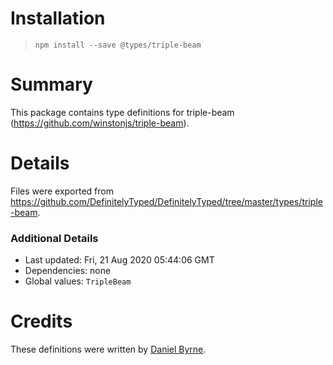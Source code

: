 # Installation
> `npm install --save @types/triple-beam`

# Summary
This package contains type definitions for triple-beam (https://github.com/winstonjs/triple-beam).

# Details
Files were exported from https://github.com/DefinitelyTyped/DefinitelyTyped/tree/master/types/triple-beam.

### Additional Details
 * Last updated: Fri, 21 Aug 2020 05:44:06 GMT
 * Dependencies: none
 * Global values: `TripleBeam`

# Credits
These definitions were written by [Daniel Byrne](https://github.com/danwbyrne).
